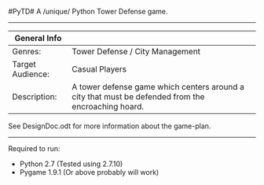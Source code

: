 
#PyTD#
A /unique/ Python Tower Defense game.


---

|General Info     |                                 |
| --------------- | ------------------------------- |
|Genres:          | Tower Defense / City Management |
|Target Audience: | Casual Players                  |
|Description:     | A tower defense game which centers around a city that must be defended from the encroaching hoard. |


See DesignDoc.odt for more information about the game-plan.

---

Required to run:

+ Python 2.7 (Tested using 2.7.10)
+ Pygame 1.9.1 (Or above probably will work)
